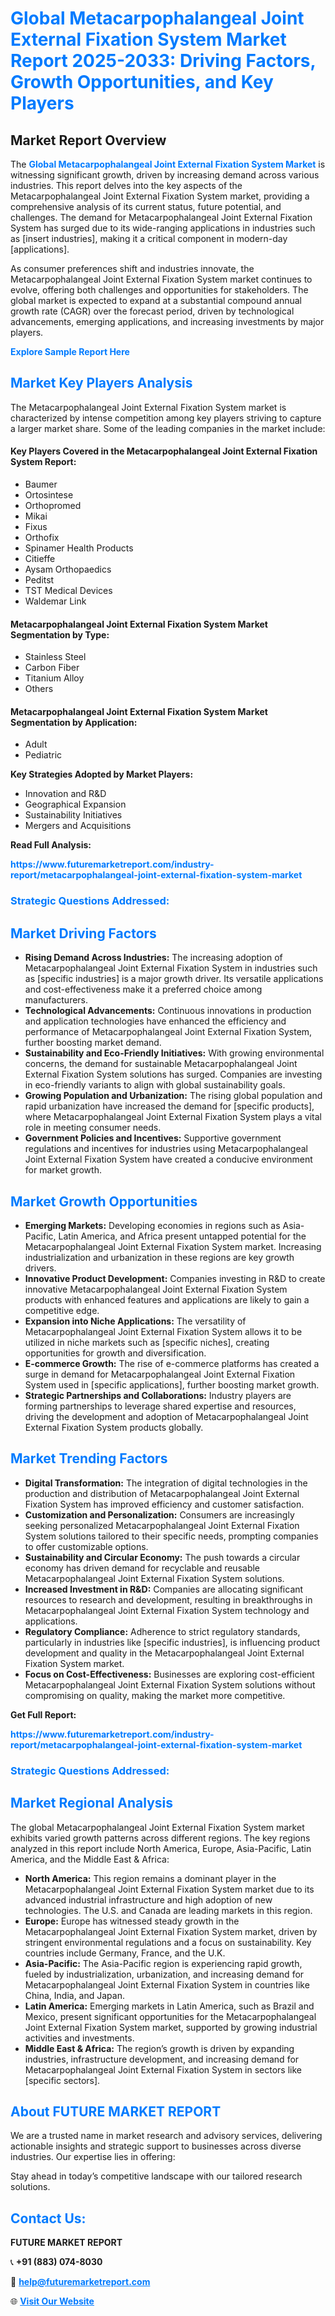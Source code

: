 <h1 style="color: #007BFF;">Global Metacarpophalangeal Joint External Fixation System Market Report 2025-2033: Driving Factors, Growth Opportunities, and Key Players</h1>

<section id="overview">
<h2>Market Report Overview</h2>
<p>The <a href="https://www.futuremarketreport.com/industry-report/metacarpophalangeal-joint-external-fixation-system-market" style="color: #007BFF; text-decoration: none;"><strong>Global Metacarpophalangeal Joint External Fixation System Market</strong></a> is witnessing significant growth, driven by increasing demand across various industries. This report delves into the key aspects of the Metacarpophalangeal Joint External Fixation System market, providing a comprehensive analysis of its current status, future potential, and challenges. The demand for Metacarpophalangeal Joint External Fixation System has surged due to its wide-ranging applications in industries such as [insert industries], making it a critical component in modern-day [applications].</p>
<p>As consumer preferences shift and industries innovate, the Metacarpophalangeal Joint External Fixation System market continues to evolve, offering both challenges and opportunities for stakeholders. The global market is expected to expand at a substantial compound annual growth rate (CAGR) over the forecast period, driven by technological advancements, emerging applications, and increasing investments by major players.</p>
</section>

<section id="overview">
<p><a href="https://www.futuremarketreport.com/request-sample/reportId=78751" style="color: #007BFF; text-decoration: none;"><strong>Explore Sample Report Here</strong></a></p>
</section>

<section id="key-players">
<h2 style="color: #007BFF;">Market Key Players Analysis</h2>
<p>The Metacarpophalangeal Joint External Fixation System market is characterized by intense competition among key players striving to capture a larger market share. Some of the leading companies in the market include:</p>
<h4>Key Players Covered in the Metacarpophalangeal Joint External Fixation System Report:</h4>
<ul><li>Baumer</li><li>Ortosintese</li><li>Orthopromed</li><li>Mikai</li><li>Fixus</li><li>Orthofix</li><li>Spinamer Health Products</li><li>Citieffe</li><li>Aysam Orthopaedics</li><li>Peditst</li><li>TST Medical Devices</li><li>Waldemar Link</li></ul>
<h4>Metacarpophalangeal Joint External Fixation System Market Segmentation by Type:</h4>
<ul><li>Stainless Steel</li><li>Carbon Fiber</li><li>Titanium Alloy</li><li>Others</li></ul>

<h4>Metacarpophalangeal Joint External Fixation System Market Segmentation by Application:</h4>
<ul><li>Adult</li><li>Pediatric</li></ul>
<p><strong>Key Strategies Adopted by Market Players:</strong></p>
<ul>
<li>Innovation and R&D</li>
<li>Geographical Expansion</li>
<li>Sustainability Initiatives</li>
<li>Mergers and Acquisitions</li>
</ul>
</section>

<section>
<p><strong>Read Full Analysis: </strong></p><a href="https://www.futuremarketreport.com/industry-report/metacarpophalangeal-joint-external-fixation-system-market" style="color: #007BFF; text-decoration: none;"><strong>https://www.futuremarketreport.com/industry-report/metacarpophalangeal-joint-external-fixation-system-market</strong></a>
<h3 style="color: #007BFF;">Strategic Questions Addressed:</h3>
</section>

<section id="driving-factors">
<h2 style="color: #007BFF;">Market Driving Factors</h2>
<ul>
<li><strong>Rising Demand Across Industries:</strong> The increasing adoption of Metacarpophalangeal Joint External Fixation System in industries such as [specific industries] is a major growth driver. Its versatile applications and cost-effectiveness make it a preferred choice among manufacturers.</li>
<li><strong>Technological Advancements:</strong> Continuous innovations in production and application technologies have enhanced the efficiency and performance of Metacarpophalangeal Joint External Fixation System, further boosting market demand.</li>
<li><strong>Sustainability and Eco-Friendly Initiatives:</strong> With growing environmental concerns, the demand for sustainable Metacarpophalangeal Joint External Fixation System solutions has surged. Companies are investing in eco-friendly variants to align with global sustainability goals.</li>
<li><strong>Growing Population and Urbanization:</strong> The rising global population and rapid urbanization have increased the demand for [specific products], where Metacarpophalangeal Joint External Fixation System plays a vital role in meeting consumer needs.</li>
<li><strong>Government Policies and Incentives:</strong> Supportive government regulations and incentives for industries using Metacarpophalangeal Joint External Fixation System have created a conducive environment for market growth.</li>
</ul>
</section>

<section id="growth-opportunities">
<h2 style="color: #007BFF;">Market Growth Opportunities</h2>
<ul>
<li><strong>Emerging Markets:</strong> Developing economies in regions such as Asia-Pacific, Latin America, and Africa present untapped potential for the Metacarpophalangeal Joint External Fixation System market. Increasing industrialization and urbanization in these regions are key growth drivers.</li>
<li><strong>Innovative Product Development:</strong> Companies investing in R&D to create innovative Metacarpophalangeal Joint External Fixation System products with enhanced features and applications are likely to gain a competitive edge.</li>
<li><strong>Expansion into Niche Applications:</strong> The versatility of Metacarpophalangeal Joint External Fixation System allows it to be utilized in niche markets such as [specific niches], creating opportunities for growth and diversification.</li>
<li><strong>E-commerce Growth:</strong> The rise of e-commerce platforms has created a surge in demand for Metacarpophalangeal Joint External Fixation System used in [specific applications], further boosting market growth.</li>
<li><strong>Strategic Partnerships and Collaborations:</strong> Industry players are forming partnerships to leverage shared expertise and resources, driving the development and adoption of Metacarpophalangeal Joint External Fixation System products globally.</li>
</ul>
</section>

<section id="trending-factors">
<h2 style="color: #007BFF;">Market Trending Factors</h2>
<ul>
<li><strong>Digital Transformation:</strong> The integration of digital technologies in the production and distribution of Metacarpophalangeal Joint External Fixation System has improved efficiency and customer satisfaction.</li>
<li><strong>Customization and Personalization:</strong> Consumers are increasingly seeking personalized Metacarpophalangeal Joint External Fixation System solutions tailored to their specific needs, prompting companies to offer customizable options.</li>
<li><strong>Sustainability and Circular Economy:</strong> The push towards a circular economy has driven demand for recyclable and reusable Metacarpophalangeal Joint External Fixation System solutions.</li>
<li><strong>Increased Investment in R&D:</strong> Companies are allocating significant resources to research and development, resulting in breakthroughs in Metacarpophalangeal Joint External Fixation System technology and applications.</li>
<li><strong>Regulatory Compliance:</strong> Adherence to strict regulatory standards, particularly in industries like [specific industries], is influencing product development and quality in the Metacarpophalangeal Joint External Fixation System market.</li>
<li><strong>Focus on Cost-Effectiveness:</strong> Businesses are exploring cost-efficient Metacarpophalangeal Joint External Fixation System solutions without compromising on quality, making the market more competitive.</li>
</ul>
</section>

<section>
<p><strong>Get Full Report: </strong></p><a href="https://www.futuremarketreport.com/industry-report/metacarpophalangeal-joint-external-fixation-system-market" style="color: #007BFF; text-decoration: none;"><strong>https://www.futuremarketreport.com/industry-report/metacarpophalangeal-joint-external-fixation-system-market</strong></a>
<h3 style="color: #007BFF;">Strategic Questions Addressed:</h3>
</section>


<section id="regional-analysis">
<h2 style="color: #007BFF;">Market Regional Analysis</h2>
<p>The global Metacarpophalangeal Joint External Fixation System market exhibits varied growth patterns across different regions. The key regions analyzed in this report include North America, Europe, Asia-Pacific, Latin America, and the Middle East & Africa:</p>
<ul>
<li><strong>North America:</strong> This region remains a dominant player in the Metacarpophalangeal Joint External Fixation System market due to its advanced industrial infrastructure and high adoption of new technologies. The U.S. and Canada are leading markets in this region.</li>
<li><strong>Europe:</strong> Europe has witnessed steady growth in the Metacarpophalangeal Joint External Fixation System market, driven by stringent environmental regulations and a focus on sustainability. Key countries include Germany, France, and the U.K.</li>
<li><strong>Asia-Pacific:</strong> The Asia-Pacific region is experiencing rapid growth, fueled by industrialization, urbanization, and increasing demand for Metacarpophalangeal Joint External Fixation System in countries like China, India, and Japan.</li>
<li><strong>Latin America:</strong> Emerging markets in Latin America, such as Brazil and Mexico, present significant opportunities for the Metacarpophalangeal Joint External Fixation System market, supported by growing industrial activities and investments.</li>
<li><strong>Middle East & Africa:</strong> The region’s growth is driven by expanding industries, infrastructure development, and increasing demand for Metacarpophalangeal Joint External Fixation System in sectors like [specific sectors].</li>
</ul>
</section>

<footer>
<h2 style="color: #007BFF;">About FUTURE MARKET REPORT</h2>
<p>We are a trusted name in market research and advisory services, delivering actionable insights and strategic support to businesses across diverse industries. Our expertise lies in offering:</p>

<p>Stay ahead in today’s competitive landscape with our tailored research solutions.</p>

<h2 style="color: #007BFF;">Contact Us:</h2>
<p><strong>FUTURE MARKET REPORT</strong></p>
<p>📞 <strong>+91 (883) 074-8030</strong></p>
<p>📧 <strong><a href="mailto:help@futuremarketreport.com" style="color: #007BFF;">help@futuremarketreport.com</a></strong></p>
<p>🌐 <strong><a href="https://www.futuremarketreport.com/" style="color: #007BFF;">Visit Our Website</a></strong></p>
</footer>